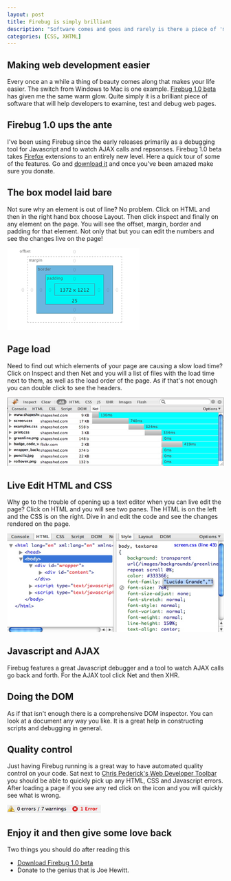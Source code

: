 ```yaml
--- 
layout: post
title: Firebug is simply brilliant
description: "Software comes and goes and rarely is there a piece of 'must have' software. Firebug, an extension for Firefox, deserves to be to be heralded as an outstanding piece of software and something no web developer should be without. "
categories: [CSS, XHTML]
---
```

## Making web development easier

Every once an a while a thing of beauty comes along that makes your life easier. The switch from Windows to Mac is one example. [Firebug 1.0 beta][1] has given me the same warm glow. Quite simply it is a brilliant piece of software that will help developers to examine, test and debug web pages.

## Firebug 1.0 ups the ante

I've been using Firebug since the early releases primarily as a debugging tool for Javascript and to watch AJAX calls and repsonses. Firebug 1.0 beta takes [Firefox][2] extensions to an entirely new level. Here a quick tour of some of the features. Go and [download it][1] and once you've been amazed make sure you donate.

## The box model laid bare

Not sure why an element is out of line? No problem. Click on HTML and then in the right hand box choose Layout. Then click inspect and finally on any element on the page. You will see the offset, margin, border and padding for that element. Not only that but you can edit the numbers and see the changes live on the page!

![The Box Model in Firebug][3] 

## Page load

Need to find out which elements of your page are causing a slow load time? Click on Inspect and then Net and you will a list of files with the load time next to them, as well as the load order of the page. As if that's not enough you can double click to see the headers.

![Viewing page load time][4] 

## Live Edit HTML and CSS

Why go to the trouble of opening up a text editor when you can live edit the page? Click on HTML and you will see two panes. The HTML is on the left and the CSS is on the right. Dive in and edit the code and see the changes rendered on the page.

![HTML and CSS live editing][5] 

## Javascript and AJAX

Firebug features a great Javascript debugger and a tool to watch AJAX calls go back and forth. For the AJAX tool click Net and then XHR. 

## Doing the DOM

As if that isn't enough there is a comprehensive DOM inspector. You can look at a document any way you like. It is a great help in constructing scripts and debugging in general.

## Quality control

Just having Firebug running is a great way to have automated quality control on your code. Sat next to [Chris Pederick's Web Developer Toolbar][6] you should be able to quickly pick up any HTML, CSS and Javascript errors. After loading a page if you see any red click on the icon and you will quickly see what is wrong. 

![Quality control with Firebug][7] 

## Enjoy it and then give some love back

Two things you should do after reading this

*   [Download Firebug 1.0 beta][1]
*   Donate to the genius that is Joe Hewitt.

 [1]: http://www.getfirebug.com/
 [2]: http://www.mozilla.com/en-US/firefox/
 [3]: /images/articles/box_model.png "The Box Model in Firebug"
 [4]: /images/articles/pageload.jpg "Viewing page load time"
 [5]: /images/articles/html_css_editor.jpg "HTML and CSS live editing"
 [6]: http://chrispederick.com/work/webdeveloper/
 [7]: /images/articles/toolbar_errors.jpg "Quality control with Firebug"
